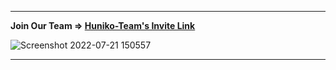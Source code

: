 <!-- <hr>
<p align="right">
  <a href="https://github.com/huniko-team">
    <img alt="views" title="GitHub profile views" src="https://shields-io-visitor-counter.herokuapp.com/badge?page=huniko-team&style=for-the-badge&logo=GitHub"/></a>
</p> -->
<hr>

<b>Join Our Team => <a href="https://github.com/Huniko-Team/community/issues/new?assignees=&labels=%E2%9C%89%EF%B8%8F+github-invitation&template=invitation.yml&title=Please+invite+me+to+the+Huniko+team">Huniko-Team's Invite Link</a></b>

![Screenshot 2022-07-21 150557](https://user-images.githubusercontent.com/71299022/180209954-f0d109e4-85d6-493b-8360-44a5b5d42c4e.jpg)
<hr>

